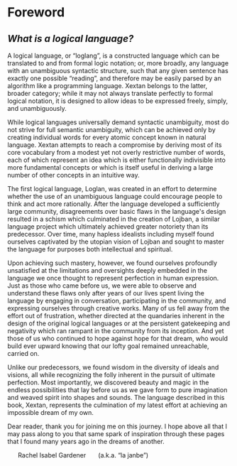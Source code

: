# Foreword

## *What is a logical language?* 

A logical language, or “loglang”, is a constructed language which can be translated to and from formal logic notation; or, more broadly, any language with an unambiguous syntactic structure, such that any given sentence has exactly one possible “reading”, and therefore may be easily parsed by an algorithm like a programming language. Xextan belongs to the latter, broader category; while it may not always translate perfectly to formal logical notation, it is designed to allow ideas to be expressed freely, simply, and unambiguously.

While logical languages universally demand syntactic unambiguity, most do not strive for full semantic unambiguity, which can be achieved only by creating individual words for every atomic concept known in natural language. Xextan attempts to reach a compromise by deriving most of its core vocabulary from a modest yet not overly restrictive number of words, each of which represent an idea which is either functionally indivisible into more fundamental concepts or which is itself useful in deriving a large number of other concepts in an intuitive way.

The first logical language, Loglan, was created in an effort to determine whether the use of an unambiguous language could encourage people to think and act more rationally. After the language developed a sufficiently large community, disagreements over basic flaws in the language's design resulted in a schism which culminated in the creation of Lojban, a similar language project which ultimately achieved greater notoriety than its predecessor. Over time, many hapless idealists including myself found ourselves captivated by the utopian vision of Lojban and sought to master the language for purposes both intellectual and spiritual.

Upon achieving such mastery, however, we found ourselves profoundly unsatisfied at the limitations and oversights deeply embedded in the language we once thought to represent perfection in human expression. Just as those who came before us, we were able to observe and understand these flaws only after years of our lives spent living the language by engaging in conversation, participating in the community, and expressing ourselves through creative works.
Many of us fell away from the effort out of frustration, whether directed at the quandaries inherent in the design of the original logical languages or at the persistent gatekeeping and negativity which ran rampant in the community from its inception. And yet those of us who continued to hope against hope for that dream, who would build ever upward knowing that our lofty goal remained unreachable, carried on.

Unlike our predecessors, we found wisdom in the diversity of ideals and visions, all while recognizing the folly inherent in the pursuit of ultimate perfection. Most importantly, we discovered beauty and magic in the endless possibilities that lay before us as we gave form to pure imagination and weaved spirit into shapes and sounds. The language described in this book, Xextan, represents the culmination of my latest effort at achieving an impossible dream of my own.

Dear reader, thank you for joining me on this journey. I hope above all that I may pass along to you that same spark of inspiration through these pages that I found many years ago in the dreams of another.

&nbsp;&nbsp;&nbsp;&nbsp;&nbsp;&nbsp;Rachel Isabel Gardener
&nbsp;&nbsp;&nbsp;&nbsp;&nbsp;&nbsp;(a.k.a. “la janbe”)
